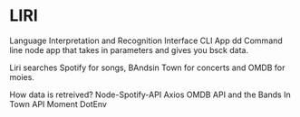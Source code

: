 # LIRI

Language Interpretation and Recognition Interface 
CLI App dd
Command line node app that takes in parameters and gives you bsck data. 

Liri searches Spotify for songs, BAndsin Town for concerts and OMDB for moies. 

How data is retreived?
Node-Spotify-API 
Axios
 OMDB API and the Bands In Town API
Moment
DotEnv
